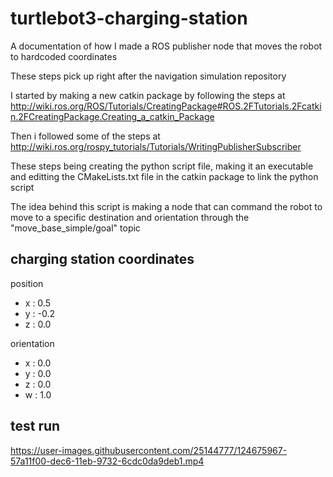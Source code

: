 # turtlebot3-charging-station
A documentation of how I made a ROS publisher node that moves the robot to hardcoded coordinates

These steps pick up right after the navigation simulation repository

I started by making a new catkin package by following the steps at http://wiki.ros.org/ROS/Tutorials/CreatingPackage#ROS.2FTutorials.2Fcatkin.2FCreatingPackage.Creating_a_catkin_Package

Then i followed some of the steps at http://wiki.ros.org/rospy_tutorials/Tutorials/WritingPublisherSubscriber

These steps being creating the python script file, making it an executable and editting the CMakeLists.txt file in the catkin package to link the python script

The idea behind this script is making a node that can command the robot to move to a specific destination and orientation through the "move_base_simple/goal" topic


## charging station coordinates

position
* x : 0.5
* y : -0.2
* z : 0.0
      
orientation
* x : 0.0
* y : 0.0
* z : 0.0
* w : 1.0
      
      
## test run

https://user-images.githubusercontent.com/25144777/124675967-57a11f00-dec6-11eb-9732-6cdc0da9deb1.mp4
